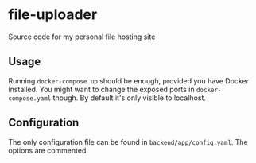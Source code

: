# file-uploader
Source code for my personal file hosting site

## Usage
Running `docker-compose up` should be enough, provided you have Docker installed. You might want to change the exposed ports in `docker-compose.yaml` though. By default it's only visible to localhost.

## Configuration
The only configuration file can be found in `backend/app/config.yaml`. The options are commented.
